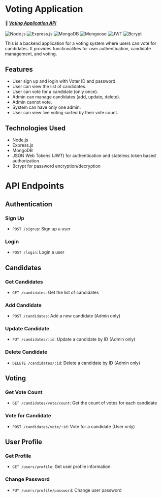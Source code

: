 # Voting Application

#### 🔗 _[Voting Application API](https://voting-api-xhn6.onrender.com/)_

![Node.js](https://img.shields.io/badge/JS_Env-Node.js-5FA04E) ![Express.js](https://img.shields.io/badge/Framework-Express.js-blue) ![MongoDB](https://img.shields.io/badge/Database-MongoDB-237a3b) ![Mongoose](https://img.shields.io/badge/ODM-Mongoose-darkred) ![JWT](https://img.shields.io/badge/Authentication-JWT-red) ![Bcrypt](https://img.shields.io/badge/Password_Hashing-Bcrypt-orange)

This is a backend application for a voting system where users can vote for candidates. It provides functionalities for user authentication, candidate management, and voting.

## Features

- User sign up and login with Voter ID and password.
- User can view the list of candidates.
- User can vote for a candidate (only once).
- Admin can manage candidates (add, update, delete).
- Admin cannot vote.
- System can have only one admin.
- User can view live voting sorted by their vote count.

## Technologies Used

- Node.js
- Express.js
- MongoDB
- JSON Web Tokens (JWT) for authentication and stateless token based authorization
- Bcrypt for password encryption/decryption

# API Endpoints

## Authentication

### Sign Up

- `POST /signup`: Sign up a user

### Login

- `POST /login`: Login a user

## Candidates

### Get Candidates

- `GET /candidates`: Get the list of candidates

### Add Candidate

- `POST /candidates`: Add a new candidate (Admin only)

### Update Candidate

- `PUT /candidates/:id`: Update a candidate by ID (Admin only)

### Delete Candidate

- `DELETE /candidates/:id`: Delete a candidate by ID (Admin only)

## Voting

### Get Vote Count

- `GET /candidates/vote/count`: Get the count of votes for each candidate

### Vote for Candidate

- `POST /candidates/vote/:id`: Vote for a candidate (User only)

## User Profile

### Get Profile

- `GET /users/profile`: Get user profile information

### Change Password

- `PUT /users/profile/password`: Change user password
